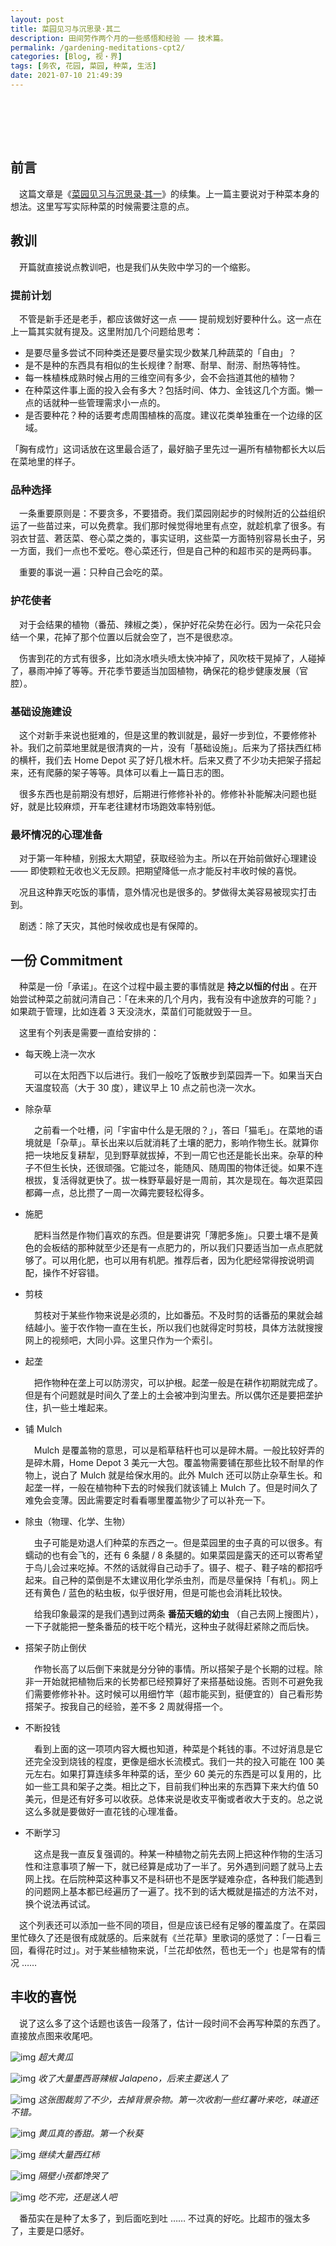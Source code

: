 ```yaml
---
layout: post
title: 菜园见习与沉思录·其二
description: 田间劳作两个月的一些感悟和经验 —— 技术篇。
permalink: /gardening-meditations-cpt2/
categories: [Blog, 视・界]
tags: [务农, 花园, 菜园, 种菜, 生活]
date: 2021-07-10 21:49:39
---
```


# 　

## 前言

　这篇文章是《[菜园见习与沉思录·其一](../gardening-meditations/)》的续集。上一篇主要说对于种菜本身的想法。这里写写实际种菜的时候需要注意的点。

## 教训

　开篇就直接说点教训吧，也是我们从失败中学习的一个缩影。

### 提前计划

　不管是新手还是老手，都应该做好这一点 —— 提前规划好要种什么。这一点在上一篇其实就有提及。这里附加几个问题给思考：

-   是要尽量多尝试不同种类还是要尽量实现少数某几种蔬菜的「自由」？
-   是不是种的东西具有相似的生长规律？耐寒、耐旱、耐涝、耐热等特性。
-   每一株植株成熟时候占用的三维空间有多少，会不会挡道其他的植物？
-   在种菜这件事上面的投入会有多大？包括时间、体力、金钱这几个方面。懒一点的话就种一些管理需求小一点的。
-   是否要种花？种的话要考虑周围植株的高度。建议花类单独重在一个边缘的区域。

「胸有成竹」这词话放在这里最合适了，最好脑子里先过一遍所有植物都长大以后在菜地里的样子。

### 品种选择

　一条重要原则是：不要贪多，不要猎奇。我们菜园刚起步的时候附近的公益组织运了一些苗过来，可以免费拿。我们那时候觉得地里有点空，就趁机拿了很多。有羽衣甘蓝、莙荙菜、卷心菜之类的，事实证明，这些菜一方面特别容易长虫子，另一方面，我们一点也不爱吃。卷心菜还行，但是自己种的和超市买的是两码事。

　重要的事说一遍：只种自己会吃的菜。

### 护花使者

　对于会结果的植物（番茄、辣椒之类），保护好花朵势在必行。因为一朵花只会结一个果，花掉了那个位置以后就会空了，岂不是很悲凉。

　伤害到花的方式有很多，比如浇水喷头喷太快冲掉了，风吹枝干晃掉了，人碰掉了，暴雨冲掉了等等。开花季节要适当加固植物，确保花的稳步健康发展（官腔）。

### 基础设施建设

　这个对新手来说也挺难的，但是这里的教训就是，最好一步到位，不要修修补补。我们之前菜地里就是很清爽的一片，没有「基础设施」。后来为了搭扶西红柿的横杆，我们去 Home Depot 买了好几根木杆。后来又费了不少功夫把架子搭起来，还有爬藤的架子等等。具体可以看上一篇日志的图。

　很多东西也是前期没有想好，后期进行修修补补的。修修补补能解决问题也挺好，就是比较麻烦，开车老往建材市场跑效率特别低。

### 最坏情况的心理准备

　对于第一年种植，别报太大期望，获取经验为主。所以在开始前做好心理建设 —— 即使颗粒无收也义无反顾。把期望降低一点才能反衬丰收时候的喜悦。

　况且这种靠天吃饭的事情，意外情况也是很多的。梦做得太美容易被现实打击到。

　剧透：除了天灾，其他时候收成也是有保障的。

## 一份 Commitment

　种菜是一份「承诺」。在这个过程中最主要的事情就是 **持之以恒的付出** 。在开始尝试种菜之前就问清自己：「在未来的几个月内，我有没有中途放弃的可能？」如果疏于管理，比如连着 3 天没浇水，菜苗们可能就毁于一旦。

　这里有个列表是需要一直给安排的：

-   每天晚上浇一次水
    
    　可以在太阳西下以后进行。我们一般吃了饭散步到菜园弄一下。如果当天白天温度较高（大于 30 度），建议早上 10 点之前也浇一次水。

-   除杂草
    
    　之前看一个吐槽，问「宇宙中什么是无限的？」，答曰「猫毛」。在菜地的语境就是「杂草」。草长出来以后就消耗了土壤的肥力，影响作物生长。就算你把一块地反复耕犁，见到野草就拔掉，不到一周它也还是能长出来。杂草的种子不但生长快，还很顽强。它能过冬，能随风、随周围的物体迁徙。如果不连根拔，复活得就更快了。拔一株野草最好是一周前，其次是现在。每次逛菜园都薅一点，总比攒了一周一次薅完要轻松得多。

-   施肥
    
    　肥料当然是作物们喜欢的东西。但是要讲究「薄肥多施」。只要土壤不是黄色的会板结的那种就至少还是有一点肥力的，所以我们只要适当加一点点肥就够了。可以用化肥，也可以用有机肥。推荐后者，因为化肥经常得按说明调配，操作不好容错。

-   剪枝
    
    　剪枝对于某些作物来说是必须的，比如番茄。不及时剪的话番茄的果就会越结越小。鉴于农作物一直在生长，所以我们也就得定时剪枝，具体方法就搜搜网上的视频吧，大同小异。这里只作为一个索引。

-   起垄
    
    　把作物种在垄上可以防涝灾，可以护根。起垄一般是在耕作初期就完成了。但是有个问题就是时间久了垄上的土会被冲到沟里去。所以偶尔还是要把垄护住，扒一些土堆起来。

-   铺 Mulch
    
    　Mulch 是覆盖物的意思，可以是稻草秸秆也可以是碎木屑。一般比较好弄的是碎木屑，Home Depot 3 美元一大包。覆盖物需要铺在那些比较不耐旱的作物上，说白了 Mulch 就是给保水用的。此外 Mulch 还可以防止杂草生长。和起垄一样，一般在植物种下去的时候我们就该铺上 Mulch 了。但是时间久了难免会变薄。因此需要定时看看哪里覆盖物少了可以补充一下。

-   除虫（物理、化学、生物）
    
    　虫子可能是劝退人们种菜的东西之一。但是菜园里的虫子真的可以很多。有蠕动的也有会飞的，还有 6 条腿 / 8 条腿的。如果菜园是露天的还可以寄希望于鸟儿会过来吃掉。不然的话就得自己动手了。镊子、棍子、鞋子啥的都招呼起来。自己种的菜倒是不太建议用化学杀虫剂，而是尽量保持「有机」。网上还有黄色 / 蓝色的粘虫板，似乎很好用，但是可能也会消耗比较快。
    
    　给我印象最深的是我们遇到过两条 **番茄天蛾的幼虫** （自己去网上搜图片），一下子就能把一整条番茄的枝干吃个精光，这种虫子就得赶紧除之而后快。

-   搭架子防止倒伏
    
    　作物长高了以后倒下来就是分分钟的事情。所以搭架子是个长期的过程。除非一开始就把植物后来的长势都已经预算好了来搭基础设施。否则不可避免我们需要修修补补。这时候可以用细竹竿（超市能买到，挺便宜的）自己看形势搭架子。按我自己的经验，差不多 2 周就得搭一个。

-   不断投钱
    
    　看到上面的这一项项内容大概也知道，种菜是个耗钱的事。不过好消息是它还完全没到烧钱的程度，更像是细水长流模式。我们一共的投入可能在 100 美元左右。如果打算连续多年种菜的话，至少 60 美元的东西是可以复用的，比如一些工具和架子之类。相比之下，目前我们种出来的东西算下来大约值 50 美元，但是还有好多可以收获。总体来说是收支平衡或者收大于支的。总之说这么多就是要做好一直花钱的心理准备。

-   不断学习
    
    　这点是我一直反复强调的。种某一种植物之前先去网上把这种作物的生活习性和注意事项了解一下，就已经算是成功了一半了。另外遇到问题了就马上去网上找。在后院种菜这种事又不是科研也不是医学疑难杂症，各种我们能遇到的问题网上基本都已经遍历了一遍了。找不到的话大概就是描述的方法不对，换个说法再试试。

　这个列表还可以添加一些不同的项目，但是应该已经有足够的覆盖度了。在菜园里忙碌久了还是很有成就感的。后来就有《兰花草》里歌词的感觉了：「一日看三回，看得花时过」。对于某些植物来说，「兰花却依然，苞也无一个」也是常有的情况 ……

## 丰收的喜悦

　说了这么多了这个话题也该告一段落了，估计一段时间不会再写种菜的东西了。直接放点图来收尾吧。

![img]({{site.img-hosting}}/Pic4Post/gardening-meditations-cpt2/gm-cp2-1.jpeg "Harvesting")
*超大黄瓜*

![img]({{site.img-hosting}}/Pic4Post/gardening-meditations-cpt2/gm-cp2-2.jpeg "Harvesting")
*收了大量墨西哥辣椒 Jalapeno，后来主要送人了*

![img]({{site.img-hosting}}/Pic4Post/gardening-meditations-cpt2/gm-cp2-3.jpeg "Harvesting")
*这张图裁剪了不少，去掉背景杂物。第一次收割一些红薯叶来吃，味道还不错。*

![img]({{site.img-hosting}}/Pic4Post/gardening-meditations-cpt2/gm-cp2-4.jpeg "Harvesting")
*黄瓜真的香甜。第一个秋葵*

![img]({{site.img-hosting}}/Pic4Post/gardening-meditations-cpt2/gm-cp2-5.jpeg "Harvesting")
*继续大量西红柿*

![img]({{site.img-hosting}}/Pic4Post/gardening-meditations-cpt2/gm-cp2-6.jpeg "Harvesting")
*隔壁小孩都馋哭了*

![img]({{site.img-hosting}}/Pic4Post/gardening-meditations-cpt2/gm-cp2-7.jpeg "Harvesting")
*吃不完，还是送人吧*

　番茄实在是种了太多了，到后面吃到吐 …… 不过真的好吃。比超市的强太多了，主要是口感好。
